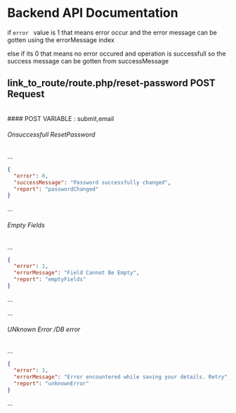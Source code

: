 # Backend  API Documentation

if <code>error  </code> value is 1 that means error occur and the error message can be gotten using the errorMessage index

else if its 0 that means no error occured and operation is successfull so the success message can be 
gotten from successMessage


## link_to_route/route.php/reset-password POST Request
<br>
#### POST VARIABLE : submit,email

###### Onsuccessfull ResetPassword

...
```json
{
  "error": 0,
  "successMessage": "Password successfully changed",
  "report": "passwordChanged"
}
```
...

###### Empty Fields

...
```json
{
  "error": 1,
  "errorMessage": "Field Cannot Be Empty",
  "report": "emptyFields"
}
```
...

...

###### UNknown Error /DB error

...
```json
{
  "error": 1,
  "errorMessage": "Error encountered while saving your details. Retry",
  "report": "unknownError"
}
```
...

